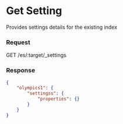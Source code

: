 # Get Setting

Provides settings details for the existing index


### Request

GET /es/:target/_settings

### Response

```json
{
    "olympics1": {
        "settingss": {
            "properties": {}
        }
    }
}
```
